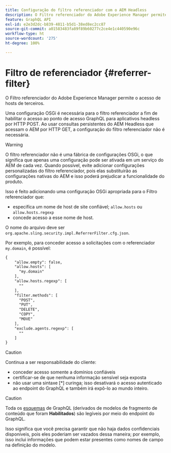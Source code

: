 ```yaml
---
title: Configuração do filtro referenciador com o AEM Headless
description: O Filtro referenciador do Adobe Experience Manager permite o acesso de hosts de terceiros. Uma configuração OSGi para o Filtro referenciador é necessária para habilitar o acesso ao endpoint do GraphQL para aplicativos headless.
feature: GraphQL API
exl-id: e2e3d2dc-b839-4811-b5d1-38ed8ec2cc87
source-git-commit: a01583483fa89f89b60277c2ce4e1c440590e96c
workflow-type: ht
source-wordcount: '275'
ht-degree: 100%

---
```


# Filtro de referenciador {#referrer-filter}

O Filtro referenciador do Adobe Experience Manager permite o acesso de hosts de terceiros.

Uma configuração OSGi é necessária para o filtro referenciador a fim de habilitar o acesso ao ponto de acesso GraphQL para aplicativos headless por HTTP POST. Ao usar consultas persistentes do AEM Headless que acessam o AEM por HTTP GET, a configuração do filtro referenciador não é necessária.

>[!WARNING]
> O filtro referenciador não é uma fábrica de configurações OSGi, o que significa que apenas uma configuração pode ser ativada em um serviço do AEM de cada vez. Quando possível, evite adicionar configurações personalizadas do filtro referenciador, pois elas substituirão as configurações nativas do AEM e isso poderá prejudicar a funcionalidade do produto.

Isso é feito adicionando uma configuração OSGi apropriada para o Filtro referenciador que:

* especifica um nome de host de site confiável; `allow.hosts` ou `allow.hosts.regexp`
* concede acesso a esse nome de host.

O nome do arquivo deve ser `org.apache.sling.security.impl.ReferrerFilter.cfg.json`.

Por exemplo, para conceder acesso a solicitações com o referenciador `my.domain`, é possível:

```xml
{
    "allow.empty": false,
    "allow.hosts": [
      "my.domain"
    ],
    "allow.hosts.regexp": [
      ""
    ],
    "filter.methods": [
      "POST",
      "PUT",
      "DELETE",
      "COPY",
      "MOVE"
    ],
    "exclude.agents.regexp": [
      ""
    ]
}
```

>[!CAUTION]
>
>Continua a ser responsabilidade do cliente:
>
>* conceder acesso somente a domínios confiáveis
>* certificar-se de que nenhuma informação sensível seja exposta
>* não usar uma sintaxe [*] curinga; isso desativará o acesso autenticado ao endpoint do GraphQL e também irá expô-lo ao mundo inteiro.

>[!CAUTION]
>
>Toda os [esquemas](#schema-generation) de GraphQL (derivados de modelos de fragmento de conteúdo que foram **Habilitados**) são legíveis por meio do endpoint do GraphQL.
>
>Isso significa que você precisa garantir que não haja dados confidenciais disponíveis, pois eles poderiam ser vazados dessa maneira; por exemplo, isso inclui informações que podem estar presentes como nomes de campo na definição do modelo.
